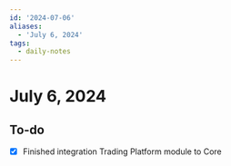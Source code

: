 ```yaml
---
id: '2024-07-06'
aliases:
  - 'July 6, 2024'
tags:
  - daily-notes
---
```

# July 6, 2024

## To-do

- [x] Finished integration Trading Platform module to Core
